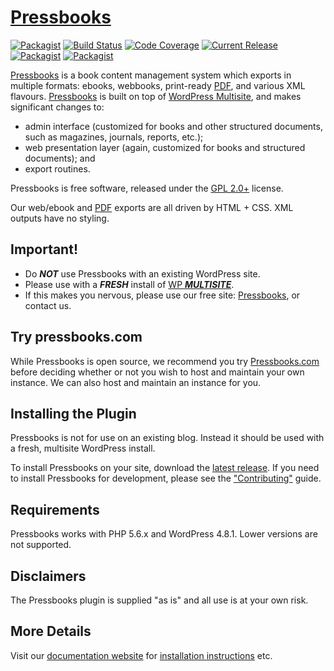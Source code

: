 # [Pressbooks](https://pressbooks.org/)

[![Packagist](https://img.shields.io/packagist/l/pressbooks/pressbooks.svg)](https://packagist.org/packages/pressbooks/pressbooks) [![Build Status](https://travis-ci.org/pressbooks/pressbooks.svg?branch=dev)](https://travis-ci.org/pressbooks/pressbooks) [![Code Coverage](https://codecov.io/gh/pressbooks/pressbooks/branch/dev/graph/badge.svg)](https://codecov.io/gh/pressbooks/pressbooks) [![Current Release](https://img.shields.io/github/release/pressbooks/pressbooks.svg)](https://github.com/pressbooks/pressbooks/releases/latest/) [![Packagist](https://img.shields.io/packagist/v/pressbooks/pressbooks.svg)](https://packagist.org/packages/pressbooks/pressbooks) [![Packagist](https://img.shields.io/packagist/dt/pressbooks/pressbooks.svg)](https://packagist.org/packages/pressbooks/pressbooks)

[Pressbooks](http://pressbooks.org) is a book content management system which exports in multiple formats: ebooks, webbooks, print-ready [PDF][], and various XML flavours. [Pressbooks](http://pressbooks.org) is built on top of [WordPress Multisite](http://codex.wordpress.org/Glossary#Multisite), and makes significant changes to:

  * admin interface (customized for books and other structured documents, such as magazines, journals, reports, etc.);
  * web presentation layer (again, customized for books and structured documents); and
  * export routines.

Pressbooks is free software, released under the [GPL 2.0+](https://www.gnu.org/licenses/gpl-2.0.txt) license.

Our web/ebook and [PDF][] exports are all driven by HTML + CSS. XML outputs have no styling.

  [PDF]: http://pressbooks.com/prince        "Note: we use the non-free software PrinceXML for PDF export."


Important!
----------

 * Do ___NOT___ use Pressbooks with an existing WordPress site.
 * Please use with a ___FRESH___ install of [WP ___MULTISITE___](http://codex.wordpress.org/Glossary#Multisite).
 * If this makes you nervous, please use our free site: [Pressbooks](http://pressbooks.com), or contact us.


Try pressbooks.com
------------------

While Pressbooks is open source, we recommend you try [Pressbooks.com](http://pressbooks.com) before deciding whether or not you wish to host and maintain your own instance. We can also host and maintain an instance for you.

Installing the Plugin
---------------------

Pressbooks is not for use on an existing blog. Instead it should be used with a fresh, multisite WordPress install.

To install Pressbooks on your site, download the [latest release](https://github.com/pressbooks/pressbooks/releases/latest). If you need to install Pressbooks for development, please see the ["Contributing"](.github/CONTRIBUTING.md) guide.

Requirements
------------

Pressbooks works with PHP 5.6.x and WordPress 4.8.1. Lower versions are not supported.

Disclaimers
-----------

The Pressbooks plugin is supplied "as is" and all use is at your own risk.

More Details
------------

Visit our [documentation website](https://docs.pressbooks.org) for [installation instructions](https://docs.pressbooks.org/installation) etc.
